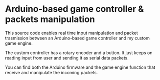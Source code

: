 # Arduino-based game controller & packets manipulation
This source code enables real time input manipulation and packet trasmission between an Arduino-based game controller and my custom game engine.

The custom controller has a rotary encoder and a button. It just keeps on reading input from user and sending it as serial data packets. 

You can find both the Arduino firmware and the game engine function that receive and manipulate the incoming packets. 

